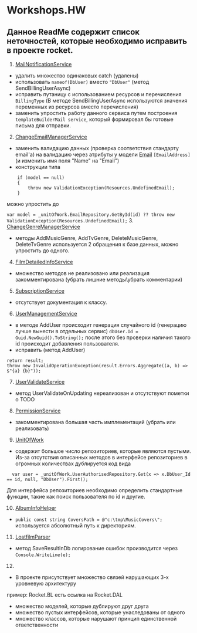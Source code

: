 # Workshops.HW

## Данное ReadMe содержит список неточностей, которые необходимо исправить в проекте rocket.

1. [MailNotificationService](https://github.com/Suorness/Workshops.HW/blob/master/Day1.SOLID.HW/Rocket.BL/Services/Notification/MailNotificationService.cs) 
* удалить множество одинаковых catch (удалены) 
* использовать ``` nameof(DbUser) ``` вместо ```"DbUser"``` (метод SendBillingUserAsync)
* исправить путаницу с использованием ресурсов и перечисления ```BillingType``` (В методе SendBillingUserAsync используются значения переменных из ресурсов вместо перечисления)
* заменить упростить работу данного сервиса путем построения  ```templateBuilderMail service```, который формировал бы готовые письма для отправки.
2. [ChangeEmailManagerService](https://github.com/Suorness/Workshops.HW/blob/master/Day1.SOLID.HW/Rocket.BL/Services/PersonalArea/ChangeEmailManagerService.cs) 
* заменить валидацию данных (проверка соответствия стандарту email'а) на валидацию через атрибуты у модели [Email](https://github.com/Suorness/Workshops.HW/blob/master/Day1.SOLID.HW/Rocket.BL.Common/Models/PersonalArea/Email.cs) ```[EmailAddress]``` (и изменить имя поля "Name" на "Email")
* конструкции типа   
``` var model = _unitOfWork.EmailRepository.GetById(id);
    if (model == null)
    {
        throw new ValidationException(Resources.UndefinedEmail);
    }
```
можно упростить до           

```var model = _unitOfWork.EmailRepository.GetById(id) ?? throw new ValidationException(Resources.UndefinedEmail);```
3. [ChangeGenreManagerService](https://github.com/Suorness/Workshops.HW/blob/master/Day1.SOLID.HW/Rocket.BL/Services/PersonalArea/ChangeGenreManagerService.cs) 
* методы AddMusicGenre, AddTvGenre, DeleteMusicGenre, DeleteTvGenre  используется 2 обращения к базе данных, можно упростить до одного.
4. [FilmDetailedInfoService](https://github.com/Suorness/Workshops.HW/blob/master/Day1.SOLID.HW/Rocket.BL/Services/ReleaseList/FilmDetailedInfoService.cs)
* множество методов не реализовано или реализация закомментирована  (убрать лишние методы\убрать комментарии)
5. [SubscriptionService](https://github.com/Suorness/Workshops.HW/blob/master/Day1.SOLID.HW/Rocket.BL/Services/ReleaseList/SubscriptionService.cs)
* отсутствует документация к классу.
6. [UserManagementService](https://github.com/Suorness/Workshops.HW/blob/master/Day1.SOLID.HW/Rocket.BL/Services/User/UserManagementService.cs)
* в методе AddUser происходит генерация случайного id (генерацию лучше вынести в отдельных сервис) ```dbUser.Id = Guid.NewGuid().ToString();``` после этого без проверки наличия такого id происходит добавления пользователя.
* исправить (метод AddUser)
```
return result;
throw new InvalidOperationException(result.Errors.Aggregate((a, b) => $"{a} {b}"));
```
7. [UserValidateService](https://github.com/Suorness/Workshops.HW/blob/master/Day1.SOLID.HW/Rocket.BL/Services/User/UserValidateService.cs)
* метод UserValidateOnUpdating нереализован и отсутствуют пометки о TODO
8. [PermissionService](https://github.com/Suorness/Workshops.HW/blob/master/Day1.SOLID.HW/Rocket.BL/Services/UserServices/PermissionService.cs)
* закомментирована  большая часть имплементаций (убрать или реализовать)
9. [UnitOfWork](https://github.com/Suorness/Workshops.HW/blob/master/Day1.SOLID.HW/Rocket.DAL/UoW/UnitOfWork.cs)
* содержит большое число репозиториев, которые являются пустыми. Из-за отсутствия описанных методов в интерфейсе репозиториев в огромных  количествах дублируется код вида 
```
  var user = _unitOfWork.UserAuthorisedRepository.Get(x => x.DbUser_Id == id, null, "DbUser").First();
```
Для интерфейса репозиториев необходимо определить стандартные функции, такие как поиск пользователя по id и другие.

10. [AlbumInfoHelper](https://github.com/Suorness/Workshops.HW/blob/master/Day1.SOLID.HW/Rocket.Parser/Heplers/AlbumInfoHelper.cs)
* ```public const string CoversPath = @"c:\tmp\MusicCovers\";``` используется абсолютный путь к директориям. 
11. [LostfilmParser](https://github.com/Suorness/Workshops.HW/blob/master/Day1.SOLID.HW/Rocket.Parser/Parsers/LostfilmParser.cs)
* метод SaveResultInDb логирование ошибок производится через 
```Console.WriteLine(e);```
12. 
* В проекте присутствует множество связей  нарушающих 3-х уровневую архитектуру       

пример: Rocket.BL есть ссылка на Rocket.DAL 
* множество моделей, которые дублируют друг друга
* множество пустых интерфейсов, которые унаследованы от одного 
* множество классов, которые нарушают принцип единственной ответственности

